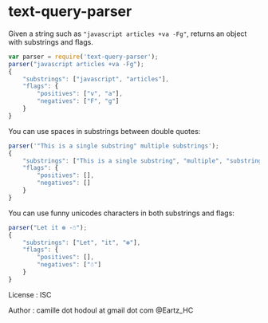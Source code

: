 # text-query-parser

Given a string such as `"javascript articles +va -Fg"`, returns an object with substrings and flags.  


```js
var parser = require('text-query-parser');
parser("javascript articles +va -Fg");
{
    "substrings": ["javascript", "articles"],
    "flags": {
        "positives": ["v", "a"],
        "negatives": ["F", "g"]
    }
}
```

You can use spaces in substrings between double quotes:
```js
parser('"This is a single substring" multiple substrings');
{
    "substrings": ["This is a single substring", "multiple", "substrings"],
    "flags": {
        "positives": [],
        "negatives": []
    }
}
```

You can use funny unicodes characters in both substrings and flags:
```js
parser("Let it ❆ -☃");
{
    "substrings": ["Let", "it", "❆"],
    "flags": {
        "positives": [],
        "negatives": ["☃"]
    }
}
```

License : ISC

Author : 
camille dot hodoul at gmail dot com
@Eartz_HC